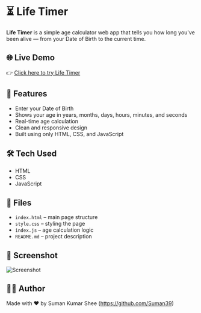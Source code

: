 # ⏳ Life Timer

**Life Timer** is a simple age calculator web app that tells you how long you've been alive — from your Date of Birth to the current time.

## 🌐 Live Demo

👉 [Click here to try Life Timer](https://sumanshee39190.github.io/Life-Timer/)

## 🚀 Features

- Enter your Date of Birth
- Shows your age in years, months, days, hours, minutes, and seconds
- Real-time age calculation
- Clean and responsive design
- Built using only HTML, CSS, and JavaScript

## 🛠 Tech Used

- HTML
- CSS
- JavaScript

## 📁 Files

- `index.html` – main page structure
- `style.css` – styling the page
- `index.js` – age calculation logic
- `README.md` – project description

## 📸 Screenshot

![Screenshot](https://github.com/user-attachments/assets/520ba29c-e86d-455e-9fd4-fe9a2f4f8e80)


## 👨‍💻 Author

Made with ❤️ by Suman Kumar Shee (https://github.com/Suman39)

